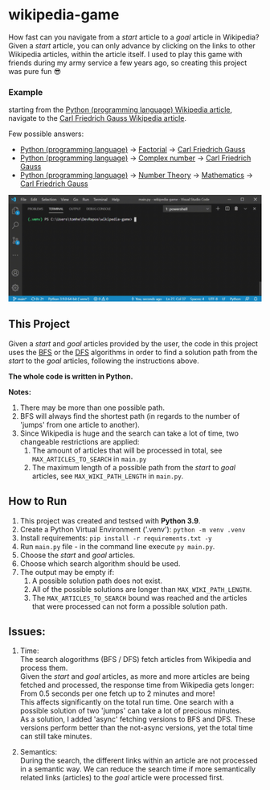 # wikipedia-game
How fast can you navigate from a *start* article to a *goal* article in Wikipedia?  
Given a *start* article, you can only advance by clicking on the links to other Wikipedia articles, within the article itself.
I used to play this game with friends during my army service a few years ago, so creating this project was pure fun 😎

### Example
starting from the [Python (programming language) Wikipedia article](https://en.wikipedia.org/wiki/Python_(programming_language)), navigate to the [Carl Friedrich Gauss Wikipedia article](https://en.wikipedia.org/wiki/Carl_Friedrich_Gauss).


Few possible answers:
- [Python (programming language)](https://en.wikipedia.org/wiki/Python_(programming_language)) -> [Factorial](https://en.wikipedia.org/wiki/Factorial) -> [Carl Friedrich Gauss](https://en.wikipedia.org/wiki/Carl_Friedrich_Gauss)
- [Python (programming language)](https://en.wikipedia.org/wiki/Python_(programming_language)) -> [Complex number](https://en.wikipedia.org/wiki/Complex_number) -> [Carl Friedrich Gauss](https://en.wikipedia.org/wiki/Carl_Friedrich_Gauss)
- [Python (programming language)](https://en.wikipedia.org/wiki/Python_(programming_language)) -> [Number Theory](https://en.wikipedia.org/wiki/Number_theory) -> [Mathematics](https://en.wikipedia.org/wiki/Mathematics) -> [Carl Friedrich Gauss](https://en.wikipedia.org/wiki/Carl_Friedrich_Gauss)

<img src="wikipedia-game.gif" alt="Example video" width="800"/>

## This Project
Given a *start* and *goal* articles provided by the user, the code in this project uses the [BFS](https://en.wikipedia.org/wiki/Breadth-first_search) or the [DFS](https://en.wikipedia.org/wiki/Depth-first_search) algorithms in order to find a solution path from the *start* to the *goal* articles, following the instructions above.

**The whole code is written in Python.**

**Notes:**
1. There may be more than one possible path.
2. BFS will always find the shortest path (in regards to the number of 'jumps' from one article to another).
3. Since Wikipedia is huge and the search can take a lot of time, two changeable restrictions are applied:
    1. The amount of articles that will be processed in total, see `MAX_ARTICLES_TO_SEARCH` in `main.py`
    2. The maximum length of a possible path from the *start* to *goal* articles, see `MAX_WIKI_PATH_LENGTH` in `main.py`.


## How to Run
1. This project was created and testsed with **Python 3.9**.
2. Create a Python Virtual Environment ('.venv'): `python -m venv .venv`
3. Install requirements: `pip install -r requirements.txt -y`
4. Run `main.py` file - in the command line execute `py main.py`.
5. Choose the *start* and *goal* articles.
6. Choose which search algorithm should be used.
7. The output may be empty if:
    1. A possible solution path does not exist.
    2. All of the possible solutions are longer than `MAX_WIKI_PATH_LENGTH`.
    3. The `MAX_ARTICLES_TO_SEARCH` bound was reached and the articles that were processed can not form a possible solution path. 

## Issues:
1. Time:  
    The search alogorithms (BFS / DFS) fetch articles from Wikipedia and process them.  
    Given the *start* and *goal* articles, as more and more articles are being fetched and processed, the response time from Wikipedia gets longer: From 0.5 seconds per one fetch up to 2 minutes and more!  
    This affects significantly on the total run time. One search with a possible solution of two 'jumps' can take a lot of precious minutes.  
    As a solution, I added 'async' fetching versions to BFS and DFS. These versions perform better than the not-async versions, yet the total time can still take minutes.

2. Semantics:  
    During the search, the different links within an article are not processed in a semantic way. We can reduce the search time if more semantically related links (articles) to the *goal* article were processed first. 
    
